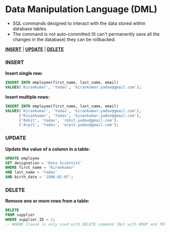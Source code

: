 # **Data Manipulation Language (DML)**

- SQL commands designed to interact with the data stored within database tables.
- The command is not auto-committed (It can't permanently save all the changes in the database) they can be rollbacked.
 
<a href=#insert><strong>INSERT</strong></a> | 
<a href=#update><strong>UPDATE</strong></a> | 
<a href=#delete><strong>DELETE</strong></a> 

<h3 name=insert><strong>INSERT</strong></h3>

**Insert single row:**
```sql
INSERT INTO employee(first_name, last_name, email)  
VALUES('Kirankumar', 'Yadav', 'kirankumar.yadav@gmail.com');
```

**Insert multiple rows:**
```sql
INSERT INTO employee(first_name, last_name, email)  
VALUES('Kirankumar', 'Yadav', 'kirankumar.yadav@gmail.com'),
      ('Kisankumar', 'Yadav', 'kisankumar.yadav@gmail.com'),
      ('Rohit', 'Yadav', 'rohit.yadav@gmail.com'),
      ('Arpit', 'Yadav', 'arpit.yadav@gmail.com');
```

<h3 name='update'><strong>UPDATE</strong></h3>

**Update the value of a column in a table:**      
```sql
UPDATE employee
SET designation = 'Data Scientist'
WHERE first_name = 'Kirankumar' 
AND last_name = 'Yadav' 
AND birth_date = '1996-02-07';
```

<h3 name=delete><strong>DELETE</strong></h3>

**Remove one or more rows from a table:**
```sql
DELETE 
FROM supplier
WHERE supplier_ID = 2;
-- WHERE Clause is only used with DELETE command (Not with DROP and TRUNCATE commands)
```
